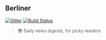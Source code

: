 ## Berliner

[![Gitter](https://img.shields.io/badge/GITTER-JOIN%20CHAT%20%E2%86%92-brightgreen.svg?style=flat)](https://gitter.im/s3ththompson/berliner)
[![Build Status](https://travis-ci.org/s3ththompson/berliner.svg?branch=master)](https://travis-ci.org/s3ththompson/berliner)
<!-- [![Coverage Status](https://img.shields.io/coveralls/s3ththompson/berliner.svg?style=flat)](https://coveralls.io/r/s3ththompson/berliner?branch=master)
 -->

> 📚 Daily news digests, for picky readers